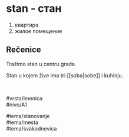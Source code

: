 # stan - стан

1. квартира  
2. жилое помещение

## Rečenice

Tražimo stan u centru grada.

Stan u kojem žive ima tri [[soba|sobe]] i kuhinju.

<br>

#vrsta/imenica  
#nivo/A1  

#tema/stanovanje  
#tema/mesta  
#tema/svakodnevica  
